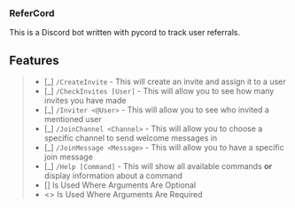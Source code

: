 ### ReferCord
This is a Discord bot written with pycord to track user referrals.

## Features
> - [_] `/CreateInvite` - This will create an invite and assign it to a user
> - [_] `/CheckInvites [User]` - This will allow you to see how many invites you have made
> - [_] `/Inviter <@User>` - This will allow you to see who invited a mentioned user
> - [_] `/JoinChannel <Channel>` - This will allow you to choose a specific channel to send welcome messages in
> - [_] `/JoinMessage <Message>` - This will allow you to have a specific join message
> - [_] `/Help [Command]` - This will show all available commands **or** display information about a command
> - [] Is Used Where Arguments Are Optional
> - <> Is Used Where Arguments Are Required

